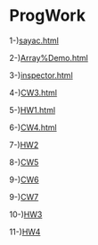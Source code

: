 # ProgWork



1-)[sayac.html](https://ertugrulcbn.github.io/ProgWork/sayac.html)

2-)[Array%Demo.html](https://ertugrulcbn.github.io/ProgWork/Array%20Demo.html)

3-)[inspector.html](https://ertugrulcbn.github.io/ProgWork/inspector.html)

4-)[CW3.html](https://ertugrulcbn.github.io/ProgWork/c4_data.html)

5-)[HW1.html](https://ertugrulcbn.github.io/ProgWork/HW1.html)

6-)[CW4.html](https://ertugrulcbn.github.io/ProgWork/index1.html)

7-)[HW2](https://ertugrulcbn.github.io/ProgWork/HW2/Database.html)

8-)[CW5](https://ertugrulcbn.github.io/ProgWork/CW5/File.html)

9-)[CW6](https://ertugrulcbn.github.io/ProgWork/CW6/Timing.html)

9-)[CW7](https://ertugrulcbn.github.io/ProgWork/CW7/table.html)

10-)[HW3](https://ertugrulcbn.github.io/ProgWork/HW3/HW3.html)

11-)[HW4](https://ertugrulcbn.github.io/ProgWork/HW4/HW4.html)


